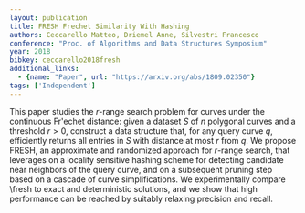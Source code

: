 ```yaml
---
layout: publication
title: FRESH Frechet Similarity With Hashing
authors: Ceccarello Matteo, Driemel Anne, Silvestri Francesco
conference: "Proc. of Algorithms and Data Structures Symposium"
year: 2018
bibkey: ceccarello2018fresh
additional_links:
  - {name: "Paper", url: "https://arxiv.org/abs/1809.02350"}
tags: ['Independent']
---
```

This paper studies the $r$-range search problem for curves under the continuous Fr\'echet distance: given a dataset $S$ of $n$ polygonal curves and a threshold $r>0$, construct a data structure that, for any query curve $q$, efficiently returns all entries in $S$ with distance at most $r$ from $q$. We propose FRESH, an approximate and randomized approach for $r$-range search, that leverages on a locality sensitive hashing scheme for detecting candidate near neighbors of the query curve, and on a subsequent pruning step based on a cascade of curve simplifications. We experimentally compare \fresh to exact and deterministic solutions, and we show that high performance can be reached by suitably relaxing precision and recall.
